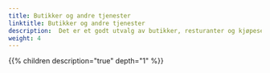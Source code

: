 ```yaml
---
title: Butikker og andre tjenester
linktitle: Butikker og andre tjenester
description:  Det er et godt utvalg av butikker, resturanter og kjøpesenter i kort gangavstand fra Setra
weight: 4
---
```




{{% children description="true" depth="1" %}}
